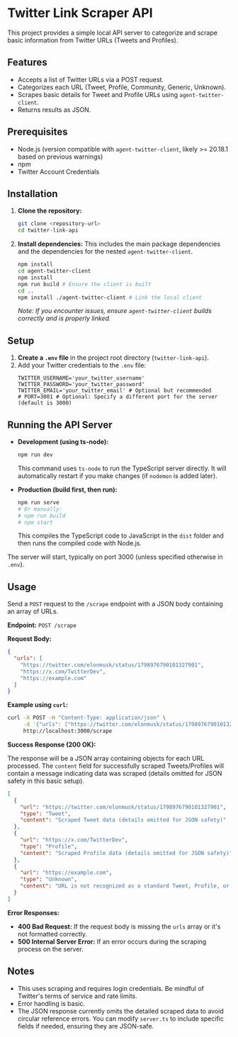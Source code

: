 # Twitter Link Scraper API

This project provides a simple local API server to categorize and scrape basic information from Twitter URLs (Tweets and Profiles).

## Features

*   Accepts a list of Twitter URLs via a POST request.
*   Categorizes each URL (Tweet, Profile, Community, Generic, Unknown).
*   Scrapes basic details for Tweet and Profile URLs using `agent-twitter-client`.
*   Returns results as JSON.

## Prerequisites

*   Node.js (version compatible with `agent-twitter-client`, likely >= 20.18.1 based on previous warnings)
*   npm
*   Twitter Account Credentials

## Installation

1.  **Clone the repository:**
    ```bash
    git clone <repository-url>
    cd twitter-link-api
    ```

2.  **Install dependencies:** This includes the main package dependencies and the dependencies for the nested `agent-twitter-client`.
    ```bash
    npm install
    cd agent-twitter-client
    npm install
    npm run build # Ensure the client is built
    cd ..
    npm install ./agent-twitter-client # Link the local client
    ```
    *Note: If you encounter issues, ensure `agent-twitter-client` builds correctly and is properly linked.* 

## Setup

1.  **Create a `.env` file** in the project root directory (`twitter-link-api`).
2.  Add your Twitter credentials to the `.env` file:
    ```dotenv
    TWITTER_USERNAME='your_twitter_username'
    TWITTER_PASSWORD='your_twitter_password'
    TWITTER_EMAIL='your_twitter_email' # Optional but recommended
    # PORT=3001 # Optional: Specify a different port for the server (default is 3000)
    ```

## Running the API Server

*   **Development (using ts-node):**
    ```bash
    npm run dev
    ```
    This command uses `ts-node` to run the TypeScript server directly. It will automatically restart if you make changes (if `nodemon` is added later).

*   **Production (build first, then run):**
    ```bash
    npm run serve 
    # Or manually:
    # npm run build
    # npm start
    ```
    This compiles the TypeScript code to JavaScript in the `dist` folder and then runs the compiled code with Node.js.

The server will start, typically on port 3000 (unless specified otherwise in `.env`).

## Usage

Send a `POST` request to the `/scrape` endpoint with a JSON body containing an array of URLs.

**Endpoint:** `POST /scrape`

**Request Body:**
```json
{
  "urls": [
    "https://twitter.com/elonmusk/status/1798976790101327901",
    "https://x.com/TwitterDev",
    "https://example.com"
  ]
}
```

**Example using `curl`:**
```bash
curl -X POST -H "Content-Type: application/json" \
     -d '{"urls": ["https://twitter.com/elonmusk/status/1798976790101327901", "https://x.com/TwitterDev"]}' \
     http://localhost:3000/scrape
```

**Success Response (200 OK):**

The response will be a JSON array containing objects for each URL processed.
The `content` field for successfully scraped Tweets/Profiles will contain a message indicating data was scraped (details omitted for JSON safety in this basic setup).
```json
[
  {
    "url": "https://twitter.com/elonmusk/status/1798976790101327901",
    "type": "Tweet",
    "content": "Scraped Tweet data (details omitted for JSON safety)"
  },
  {
    "url": "https://x.com/TwitterDev",
    "type": "Profile",
    "content": "Scraped Profile data (details omitted for JSON safety)"
  },
  {
    "url": "https://example.com",
    "type": "Unknown",
    "content": "URL is not recognized as a standard Tweet, Profile, or Community page, or is not a Twitter URL."
  }
]
```

**Error Responses:**

*   **400 Bad Request:** If the request body is missing the `urls` array or it's not formatted correctly.
*   **500 Internal Server Error:** If an error occurs during the scraping process on the server.

## Notes

*   This uses scraping and requires login credentials. Be mindful of Twitter's terms of service and rate limits.
*   Error handling is basic.
*   The JSON response currently omits the detailed scraped data to avoid circular reference errors. You can modify `server.ts` to include specific fields if needed, ensuring they are JSON-safe. 